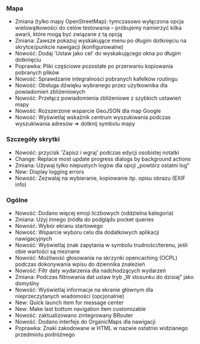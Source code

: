 ### Mapa
- Zmiana (tylko mapy OpenStreetMap): tymczasowo wyłączona opcja wielowątkowości do celów testowania – próbujemy namierzyć kilka awarii, które mogą być związane z tą opcją
- Zmiana: Zawsze pokazuj wyskakujące menu po długim dotknięciu na skrytce/punkcie nawigacji (konfigurowalne)
- Nowość: Dodaj 'Ustaw jako cel' do wyskakującego okna po długim dotknięciu
- Poprawka: Pliki częściowe pozostałe po przerwaniu kopiowania pobranych plików
- Nowość: Sprawdzanie integralności pobranych kafelków routingu
- Nowość: Obsługa dźwięku wybranego przez użytkownika dla powiadomień zbliżeniowych
- Nowość: Przełącz powiadomienia zbliżeniowe z szybkich ustawień mapy
- Nowość: Rozszerzone wsparcie GeoJSON dla map Google
- Nowość: Wyświetlaj wskaźnik centrum wyszukiwania podczas wyszukiwania adresów => dotknij symbolu mapy

### Szczegóły skrytki
- Nowość: przycisk 'Zapisz i wgraj' podczas edycji osobistej notatki
- Change: Replace most update progress dialogs by background actions
- Zmiana: Używaj tylko niepustych logów dla opcji „powtórz ostatni log”
- New: Display logging errors
- Nowość: Zezwalaj na wybieranie, kopiowanie itp. opisu obrazu (EXIF info)

### Ogólne
- Nowość: Dodano więcej emoji liczbowych (oddzielna kategoria)
- Zmiana: Użyj innego źródła do podglądu pocket queries
- Nowość: Wybór ekranu startowego
- Nowość: Wsparcie wyboru celu dla dodatkowych aplikacji nawigacyjnych
- Nowość: Wyświetlaj znak zapytania w symbolu trudności/terenu, jeśli obie wartości są nieznane
- Nowość: Możliwość głosowania na skrzynki opencaching (OCPL) podczas dokonywania wpisu do dziennika znalezień
- Nowość: Filtr daty wydarzenia dla nadchodzących wydarzeń
- Zmiana: Podczas filtrowania dat ustaw tryb „W stosunku do dzisiaj” jako domyślny
- Nowość: Wyświetlaj informacje na ekranie głównym dla nieprzeczytanych wiadomości (opcjonalnie)
- New: Quick launch item for message center
- New: Make last bottom navigation item customizable
- Nowość: zaktualizowano zintegrowany BRouter
- Nowość: Dodano interfejs do OrganicMaps dla nawigacji
- Poprawka: Znaki zakodowane w HTML w nazwie ostatnio widzianego przedmiotu podróżnego
